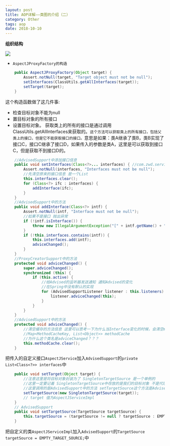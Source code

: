 ```yaml
---
layout: post
title: AOP详解——类图的介绍（二）
category: Other
tags: aop
date: 2018-10-10
---
```

**组织结构**

![](https://despairyoke.github.io/assets/images/2018/spring/aop1-1.png)

* `AspectJProxyFactory的构造`

``` java
	public AspectJProxyFactory(Object target) {
		Assert.notNull(target, "Target object must not be null");
		setInterfaces(ClassUtils.getAllInterfaces(target));
		setTarget(target);
	}
```

这个构造函数做了这几件事:
* 检查目标对象不能为null
* 置目标对象的所有接口
* 设置目标对象。
获取类上的所有的接口是通过调用ClassUtils.getAllInterfaces来获取的。`这个方法可以获取类上的所有接口，包括父类上的接口，但是它不能获取接口的接口。`意思是如果：类A继承了类B，类B实现了接口C，接口C继承了接口D，如果传入的参数是类A，这里是可以获取到接口C，但是获取不到接口D的。
``` java
	//AdvisedSupport中添加接口信息
    public void setInterfaces(Class<?>... interfaces) { //com.zwd.service.AspectJService
        Assert.notNull(interfaces, "Interfaces must not be null");
        //先清空原来的接口信息 是一个List
        this.interfaces.clear();
        for (Class<?> ifc : interfaces) {
            addInterface(ifc);
        }
    }
    //AdvisedSupport中的方法
    public void addInterface(Class<?> intf) {
        Assert.notNull(intf, "Interface must not be null");
        //如果不是接口 抛出异常
        if (!intf.isInterface()) {
            throw new IllegalArgumentException("[" + intf.getName() + "] is not an interface");
        }
        if (!this.interfaces.contains(intf)) {
            this.interfaces.add(intf);
            adviceChanged();
        }
    }
    //ProxyCreatorSupport中的方法
    protected void adviceChanged() {
        super.adviceChanged();
        synchronized (this) {
            if (this.active) {
                //给Advised的监听器发送通知 通知Advised的变化 
                //在Spring中没有默认的实现
                for (AdvisedSupportListener listener : this.listeners) {
                    listener.adviceChanged(this);
                }
            }
        }
    }
    //AdvisedSupport中的方法
    protected void adviceChanged() {
        //清空缓存的方法信息 这里可以思考一下为什么当Interface变化的时候，会清空methodCache
        //Map<MethodCacheKey, List<Object>> methodCache
        //为什么这个类名是adviceChanged？？？
        this.methodCache.clear();
    }

```

把传入的自定义接口`AspectJService`加入`AdvisedSupport`的`private List<Class<?>> interfaces`中

``` java
    public void setTarget(Object target) {
        //注意这里是将目标对象封装为了 SingletonTargetSource 是一个单例的
        //这里一定要记着 SingletonTargetSource中存放的是我们的目标对象 不是代理对象
        //这里调用的是AdvisedSupport中的方法 setTargetSource这个方法是Advised中定义的方法
        setTargetSource(new SingletonTargetSource(target));
        // target 值为AspectJServiceImpl
    }
    // AdvisedSupport 
    public void setTargetSource(TargetSource targetSource) {
        this.targetSource = (targetSource != null ? targetSource : EMPTY_TARGET_SOURCE);
    }
```
把自定义的类`AspectJServiceImpl`加入`AdvisedSupport`的`TargetSource targetSource = EMPTY_TARGET_SOURCE;`中


